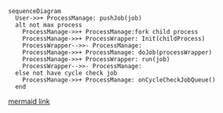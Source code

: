 
```
sequenceDiagram
  User->>+ ProcessManage: pushJob(job)
  alt not max process
    ProcessManage->>+ ProcessManage:fork child process
    ProcessManage->>+ ProcessWrapper: Init(childProcess)
    ProcessWrapper-->>- ProcessManage: 
    ProcessManage->>+ ProcessManage: doJob(processWrapper)
    ProcessManage->>+ ProcessWrapper: run(job)
    ProcessWrapper-->>- ProcessManage: 
  else not have cycle check job
    ProcessManage->>+ ProcessManage: onCycleCheckJobQueue()
  end
```


[mermaid link](https://knsv.github.io/mermaid/live_editor/#/view/c2VxdWVuY2VEaWFncmFtCiAgVXNlci0-PisgUHJvY2Vzc01hbmFnZTogcHVzaEpvYihqb2IpCiAgYWx0IG5vdCBtYXggcHJvY2VzcwogICAgUHJvY2Vzc01hbmFnZS0-PisgUHJvY2Vzc01hbmFnZTpmb3JrIGNoaWxkIHByb2Nlc3MKICAgIFByb2Nlc3NNYW5hZ2UtPj4rIFByb2Nlc3NXcmFwcGVyOiBJbml0KGNoaWxkUHJvY2VzcykKICAgIFByb2Nlc3NXcmFwcGVyLS0-Pi0gUHJvY2Vzc01hbmFnZTogCiAgICBQcm9jZXNzTWFuYWdlLT4-KyBQcm9jZXNzTWFuYWdlOiBkb0pvYihwcm9jZXNzV3JhcHBlcikKICAgIFByb2Nlc3NNYW5hZ2UtPj4rIFByb2Nlc3NXcmFwcGVyOiBydW4oam9iKQogICAgUHJvY2Vzc1dyYXBwZXItLT4-LSBQcm9jZXNzTWFuYWdlOiAKICBlbHNlIG5vdCBoYXZlIGN5Y2xlIGNoZWNrIGpvYgogICAgUHJvY2Vzc01hbmFnZS0-PisgUHJvY2Vzc01hbmFnZTogb25DeWNsZUNoZWNrSm9iUXVldWUoKQogIGVuZA)
